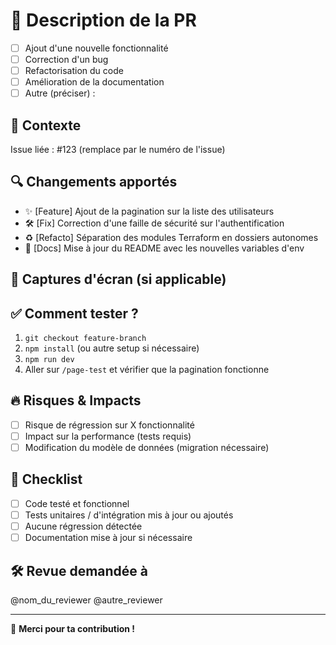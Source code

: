 # 🚀 Description de la PR

<!-- Décris brièvement l'objectif de cette PR et pourquoi ce changement est nécessaire. -->
- [ ] Ajout d'une nouvelle fonctionnalité
- [ ] Correction d'un bug
- [ ] Refactorisation du code
- [ ] Amélioration de la documentation
- [ ] Autre (préciser) :

## 🎯 Contexte
<!-- Ajoute un lien vers une issue associée si disponible. -->
Issue liée : #123 (remplace par le numéro de l'issue)

## 🔍 Changements apportés
<!-- Liste les modifications majeures faites dans cette PR -->
- ✨ [Feature] Ajout de la pagination sur la liste des utilisateurs
- 🛠 [Fix] Correction d'une faille de sécurité sur l'authentification
- ♻️ [Refacto] Séparation des modules Terraform en dossiers autonomes
- 📄 [Docs] Mise à jour du README avec les nouvelles variables d'env

## 📸 Captures d'écran (si applicable)
<!-- Ajoute des captures d'écran ou des enregistrements si ça aide à comprendre le changement -->

## ✅ Comment tester ?
<!-- Décris les étapes pour tester les changements -->
1. `git checkout feature-branch`
2. `npm install` (ou autre setup si nécessaire)
3. `npm run dev`
4. Aller sur `/page-test` et vérifier que la pagination fonctionne

## 🔥 Risques & Impacts
<!-- Indique les impacts potentiels sur le projet -->
- [ ] Risque de régression sur X fonctionnalité
- [ ] Impact sur la performance (tests requis)
- [ ] Modification du modèle de données (migration nécessaire)

## 📌 Checklist
- [ ] Code testé et fonctionnel
- [ ] Tests unitaires / d'intégration mis à jour ou ajoutés
- [ ] Aucune régression détectée
- [ ] Documentation mise à jour si nécessaire

## 🛠 Revue demandée à
<!-- Mentionne les reviewers que tu souhaites ajouter -->
@nom_du_reviewer @autre_reviewer

---

🚀 **Merci pour ta contribution !**
